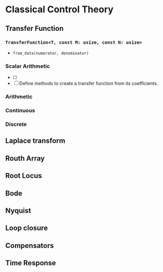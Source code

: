 # Classical Control Theory

## Transfer Function

### `TransferFunction<T, const M: usize, const N: usize>`
* `from_data(numerator, denominator)`

### Scalar Arithmetic
* [ ] 
* [ ] Define methods to create a transfer function from its coefficients.

### Arithmetic

### Continuous

### Discrete

## Laplace transform

## Routh Array

## Root Locus

## Bode

## Nyquist

## Loop closure

## Compensators

## Time Response
